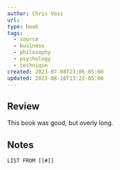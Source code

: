 ```yaml
---
author: Chris Voss
url: 
type: book
tags:
  - source
  - business
  - philosophy
  - psychology
  - technique
created: 2023-07-08T23:06-05:00
updated: 2023-08-10T13:22-05:00
---
```

## Review

This book was good, but overly long.

## Notes
```dataview
LIST FROM [[#]]
```